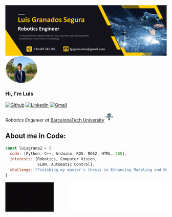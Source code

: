 <div style="display: flex; flex-wrap: wrap;">
  <img src="img/Slide1.JPG" alt="Banner" style="width: 100%; height: auto;">
  <img src="img/profile-picture.png" alt="Profile Picture" style="width: 20%; height: auto;">
</div>


### Hi, I'm Luis ‍
[![Github](https://img.shields.io/badge/-Github-000?style=flat&logo=Github&logoColor=white)](https://github.com/luisgrana2)
[![Linkedin](https://img.shields.io/badge/-LinkedIn-blue?style=flat&logo=Linkedin&logoColor=white)](https://www.linkedin.com/in/luis-granados-segura-099290222/)
[![Gmail](https://img.shields.io/badge/-Gmail-c14438?style=flat&logo=Gmail&logoColor=white)](mailto:lgsgranados@gmail.com)
<p><em>Robotics Engineer at </em> <a href="https://www.upc.edu/es">BarcelonaTech University</a><img src="img/robot-dance.gif" width="30"> 

## About me in Code:

```javascript
const luisgrana2 = {
  code: [Python, C++, Arduino, ROS, ROS2, HTML, CSS],
  interests: [Robotics, Computer Vision,
              SLAM, Automatic Control],
  challenge: "Finishing my master's thesis in Enhancing Modeling and Motion Analysis for Industrial Pastry Dough Quality"
}
```

<div style="display: flex; flex-wrap: wrap; justify-content: space-between;">
  <img  style="width: 30%; height: auto;" alt="img" src="img/giphy.gif">
  <img  style="width: 60%; height: auto;" alt="img" src="animation.svg">
</div>
